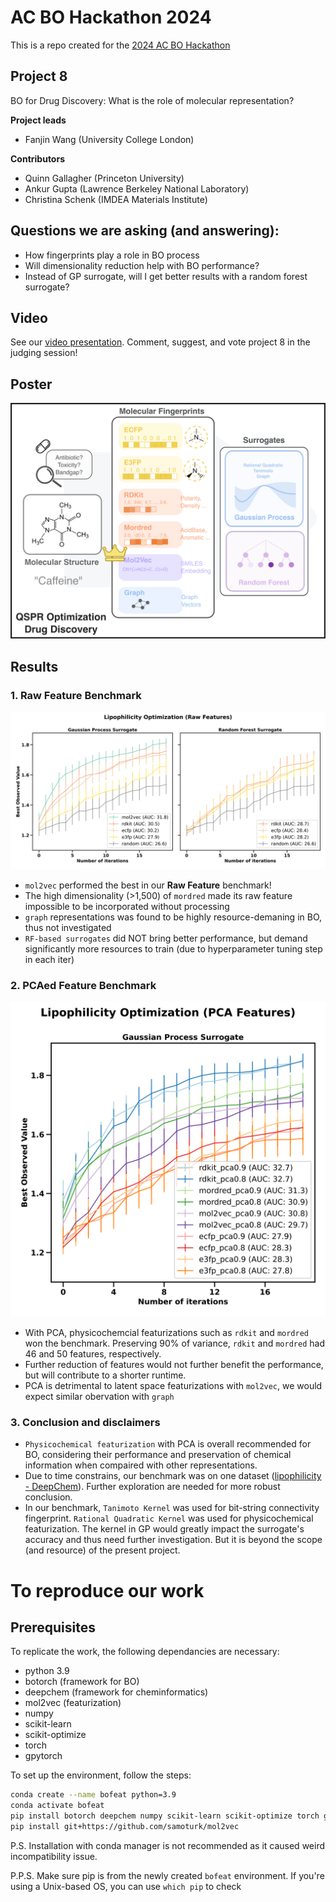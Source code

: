 # AC BO Hackathon 2024
This is a repo created for the [2024 AC BO Hackathon](https://ac-bo-hackathon.github.io/agenda/)
## Project 8
BO for Drug Discovery: What is the role of molecular representation?

**Project leads**
- Fanjin Wang (University College London)

**Contributors**
- Quinn Gallagher (Princeton University)
- Ankur Gupta (Lawrence Berkeley National Laboratory)
- Christina Schenk (IMDEA Materials Institute)

## Questions we are asking (and answering):
 - How fingerprints play a role in BO process
 - Will dimensionality reduction help with BO performance?
 - Instead of GP surrogate, will I get better results with a random forest surrogate?

## Video
See our [video presentation](https://youtu.be/5f_UwsfYrc8). Comment, suggest, and vote project 8 in the judging session!
## Poster
![Project 8](/figures/poster.png)

## Results

### 1. Raw Feature Benchmark
![Performance of Raw Fingerprints](/figures/result1.svg)

- `mol2vec` performed the best in our **Raw Feature** benchmark!
- The high dimensionality (>1,500) of `mordred`  made its raw feature impossible to be incorporated without processing 
- `graph` representations was found to be highly resource-demaning in BO, thus not investigated
- `RF-based surrogates` did NOT bring better performance, but demand significantly more resources to train (due to hyperparameter tuning step in each iter)

### 2. PCAed Feature Benchmark
![Performance of PCA Fingerprints](/figures/result2.svg)
- With PCA, physicochemcial featurizations such as `rdkit` and `mordred` won the benchmark. Preserving 90% of variance, `rdkit` and  `mordred` had 46 and 50 features, respectively.
- Further reduction of features would not further benefit the performance, but will contribute to a shorter runtime.
-  PCA is detrimental to latent space featurizations with `mol2vec`, we would expect similar obervation with `graph`

### 3. Conclusion and disclaimers
- `Physicochemical featurization` with PCA is overall recommended for BO, considering their performance and preservation of chemical information when compaired with other representations.
- Due to time constrains, our benchmark was on one dataset ([lipophilicity - DeepChem](https://deepchem.readthedocs.io/en/latest/api_reference/moleculenet.html#moleculenet-cheatsheet)). Further exploration are needed for more robust conclusion.
- In our benchmark, `Tanimoto Kernel` was used for bit-string connectivity fingerprint. `Rational Quadratic Kernel` was used for physicochemical featurization. The kernel in GP would greatly impact the surrogate's accuracy and thus need further investigation. But it is beyond the scope (and resource) of the present project.




# To reproduce our work
## Prerequisites
To replicate the work, the following dependancies are necessary:
- python 3.9
- botorch (framework for BO)
- deepchem (framework for cheminformatics)
- mol2vec (featurization)
- numpy
- scikit-learn
- scikit-optimize
- torch
- gpytorch

To set up the environment, follow the steps:
```bash
conda create --name bofeat python=3.9
conda activate bofeat
pip install botorch deepchem numpy scikit-learn scikit-optimize torch gpytorch
pip install git+https://github.com/samoturk/mol2vec
```
P.S. Installation with conda manager is not recommended as it caused weird incompatibility issue.

P.P.S. Make sure pip is from the newly created `bofeat` environment. If you're using a Unix-based OS, you can use `which pip` to check
